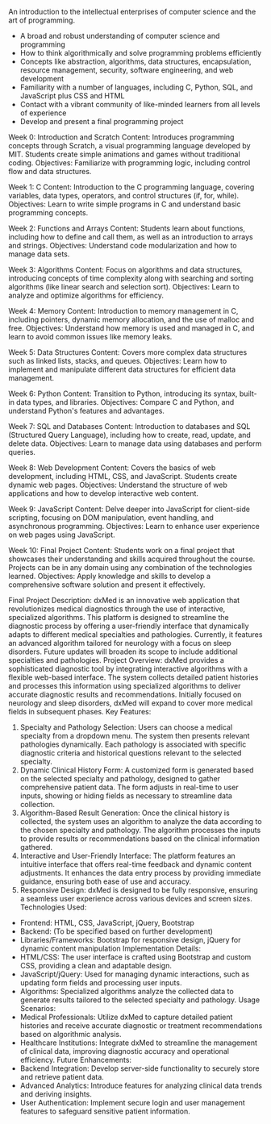 An introduction to the intellectual enterprises of computer science and the art of programming.
- A broad and robust understanding of computer science and programming
- How to think algorithmically and solve programming problems efficiently
- Concepts like abstraction, algorithms, data structures, encapsulation, resource management, security, software engineering, and web development
- Familiarity with a number of languages, including C, Python, SQL, and JavaScript plus CSS and HTML
- Contact with a vibrant community of like-minded learners from all levels of experience
- Develop and present a final programming project

Week 0: Introduction and Scratch
Content: Introduces programming concepts through Scratch, a visual programming language developed by MIT. Students create simple animations and games without traditional coding.
Objectives: Familiarize with programming logic, including control flow and data structures.

Week 1: C
Content: Introduction to the C programming language, covering variables, data types, operators, and control structures (if, for, while).
Objectives: Learn to write simple programs in C and understand basic programming concepts.

Week 2: Functions and Arrays
Content: Students learn about functions, including how to define and call them, as well as an introduction to arrays and strings.
Objectives: Understand code modularization and how to manage data sets.

Week 3: Algorithms
Content: Focus on algorithms and data structures, introducing concepts of time complexity along with searching and sorting algorithms (like linear search and selection sort).
Objectives: Learn to analyze and optimize algorithms for efficiency.

Week 4: Memory
Content: Introduction to memory management in C, including pointers, dynamic memory allocation, and the use of malloc and free.
Objectives: Understand how memory is used and managed in C, and learn to avoid common issues like memory leaks.

Week 5: Data Structures
Content: Covers more complex data structures such as linked lists, stacks, and queues.
Objectives: Learn how to implement and manipulate different data structures for efficient data management.

Week 6: Python
Content: Transition to Python, introducing its syntax, built-in data types, and libraries.
Objectives: Compare C and Python, and understand Python's features and advantages.

Week 7: SQL and Databases
Content: Introduction to databases and SQL (Structured Query Language), including how to create, read, update, and delete data.
Objectives: Learn to manage data using databases and perform queries.

Week 8: Web Development
Content: Covers the basics of web development, including HTML, CSS, and JavaScript. Students create dynamic web pages.
Objectives: Understand the structure of web applications and how to develop interactive web content.

Week 9: JavaScript
Content: Delve deeper into JavaScript for client-side scripting, focusing on DOM manipulation, event handling, and asynchronous programming.
Objectives: Learn to enhance user experience on web pages using JavaScript.

Week 10: Final Project
Content: Students work on a final project that showcases their understanding and skills acquired throughout the course. Projects can be in any domain using any combination of the technologies learned.
Objectives: Apply knowledge and skills to develop a comprehensive software solution and present it effectively.

Final Project Description:
dxMed is an innovative web application that revolutionizes medical diagnostics through the use of interactive, specialized algorithms. This platform is designed to streamline the diagnostic process by offering a user-friendly interface that dynamically adapts to different medical specialties and pathologies. Currently, it features an advanced algorithm tailored for neurology with a focus on sleep disorders. Future updates will broaden its scope to include additional specialties and pathologies.
Project Overview: dxMed provides a sophisticated diagnostic tool by integrating interactive algorithms with a flexible web-based interface. The system collects detailed patient histories and processes this information using specialized algorithms to deliver accurate diagnostic results and recommendations. Initially focused on neurology and sleep disorders, dxMed will expand to cover more medical fields in subsequent phases.
Key Features:
1.	Specialty and Pathology Selection:
Users can choose a medical specialty from a dropdown menu. The system then presents relevant pathologies dynamically.
Each pathology is associated with specific diagnostic criteria and historical questions relevant to the selected specialty.
3.	Dynamic Clinical History Form:
A customized form is generated based on the selected specialty and pathology, designed to gather comprehensive patient data.
The form adjusts in real-time to user inputs, showing or hiding fields as necessary to streamline data collection.
5.	Algorithm-Based Result Generation:
Once the clinical history is collected, the system uses an algorithm to analyze the data according to the chosen specialty and pathology.
The algorithm processes the inputs to provide results or recommendations based on the clinical information gathered.
7.	Interactive and User-Friendly Interface:
The platform features an intuitive interface that offers real-time feedback and dynamic content adjustments.
It enhances the data entry process by providing immediate guidance, ensuring both ease of use and accuracy.
9.	Responsive Design:
dxMed is designed to be fully responsive, ensuring a seamless user experience across various devices and screen sizes.
Technologies Used:
- Frontend: HTML, CSS, JavaScript, jQuery, Bootstrap
- Backend: (To be specified based on further development)
- Libraries/Frameworks: Bootstrap for responsive design, jQuery for dynamic content manipulation
Implementation Details:
- HTML/CSS: The user interface is crafted using Bootstrap and custom CSS, providing a clean and adaptable design.
- JavaScript/jQuery: Used for managing dynamic interactions, such as updating form fields and processing user inputs.
- Algorithms: Specialized algorithms analyze the collected data to generate results tailored to the selected specialty and pathology.
Usage Scenarios:
- Medical Professionals: Utilize dxMed to capture detailed patient histories and receive accurate diagnostic or treatment recommendations based on algorithmic analysis.
- Healthcare Institutions: Integrate dxMed to streamline the management of clinical data, improving diagnostic accuracy and operational efficiency.
Future Enhancements:
- Backend Integration: Develop server-side functionality to securely store and retrieve patient data.
- Advanced Analytics: Introduce features for analyzing clinical data trends and deriving insights.
- User Authentication: Implement secure login and user management features to safeguard sensitive patient information.




